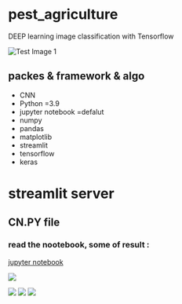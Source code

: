 # pest_agriculture

DEEP learning image classification with Tensorflow

![Test Image 1](https://camo.githubusercontent.com/aeb4f612bd9b40d81c62fcbebd6db44a5d4344b8b962be0138817e18c9c06963/68747470733a2f2f7777772e74656e736f72666c6f772e6f72672f696d616765732f74665f6c6f676f5f686f72697a6f6e74616c2e706e67)
## packes & framework & algo 
- CNN
- Python =3.9
- jupyter notebook =defalut
- numpy
- pandas
- matplotlib
- streamlit 
- tensorflow 
- keras
# streamlit server 
## CN.PY file 

### read the nootebook, some of result :
[jupyter notebook](https://github.com/abduallheid/deep_learning_pest_tomato_CNN/blob/main/tomato.ipynb)
 
![](https://github.com/abduallheid/Deepearning_Agricultura_pests/update/pestp.png)

![](https://img.shields.io/github/stars/pandao/editor.md.svg) ![](https://img.shields.io/github/forks/pandao/editor.md.svg) ![](https://img.shields.io/github/tag/pandao/editor.md.svg) 
